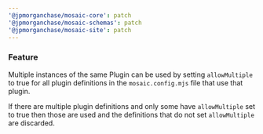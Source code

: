 ```yaml
---
'@jpmorganchase/mosaic-core': patch
'@jpmorganchase/mosaic-schemas': patch
'@jpmorganchase/mosaic-site': patch
---
```


### Feature

Multiple instances of the same Plugin can be used by setting `allowMultiple` to true for all plugin definitions in the `mosaic.config.mjs` file that use that plugin.

If there are multiple plugin definitions and only some have `allowMultiple` set to true then those are used and the definitions that do not set `allowMultiple` are discarded.
